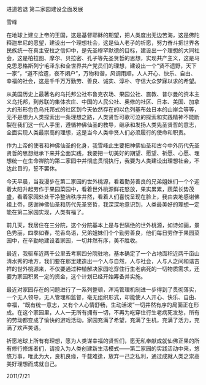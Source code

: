 进道若退 第二家园建设全面发展

雪峰


   在地球上建立上帝的王国，这是基督耶稣的期望，把人类度出无边苦海，这是佛陀释迦牟尼的愿望，建设出一个理想社会，这是仙人老子的祈愿，努力奋斗把世界各民族统一在真主安拉之信仰中，是先圣穆罕默德的目标，建设出一个理想的大同社会，这是柏拉图、摩尔、贝拉密、孔子等先圣贤哲的思想，实现共产主义，这是马克思恩格斯列宁毛泽东和全世界共产党员们的理想，建设出一个“贤不遗野，天下一家”，“道不拾遗，夜不闭户”，万物和谐，风调雨顺，人人开心、快乐、自由、幸福的社会，这是千千万万勤劳、善良、诚实、淳朴、守信大众梦寐以求的希望。

   从美国历史上最著名的乌托邦公社布鲁克农场、果园公社、震教、普尔曼的资本主义乌托邦，到苏联的集体农庄、中国的人民公社、奥修的社区、日本、美国、加拿大的形形色色乌托邦式的社区到今天依然存在的以色列基布兹日本的山岸会等等，无不是想为人类探索出一条理想之路，人类贤哲可歌可泣的探索和实践精神不能断裂在我们这一代人手里，遵循神佛仙圣的教导，继承和发扬人类先圣贤哲的意志，全面实现人类最崇高的理想，这是当今人类中贤人们必须履行的使命和职责。

   作为上帝的使者和神佛仙圣的化身，我雪峰此生要把神佛仙圣和古今中外历代先圣贤哲的思想继承下来并全面实践，我要把一切美好的期望、愿望、祈愿、心愿、理想统一在生命禅院的第二家园中并彻底贯彻执行，我要为人类建设出理想社会，不达此目的，誓不罢休。

   今天早晨，当我漫步在第二家园的世外桃源，看着勤劳善良的兄弟姐妹们一个个迎着太阳升起劳作于果园菜园中，看着世外桃源鲜花怒放，果实累累，蔬菜长势茂盛，看着家园处处干净整洁秩序井然，看着人们喜悦呈现在脸上，我由衷地感谢佛祖上帝，感谢神佛仙圣和历代先圣贤哲，我深深地意识到，人类最美好的理想一定能在第二家园实现，人类有福了。

   前几天，我居住在三分院，这个分院基本上是与世隔绝的世外桃源，如诗如画，景色秀丽，四季如春，花香鸟语，兄弟姐妹们个个勤劳善良，他们每日劳作于果园菜园中，在辛勤地建设着家园，一切井然有序，美不胜收。

   最近，我驱车近两千公里去考察四分院驻地，基本确定了一个占地面积近两千亩山清水秀的地方，我们要在那里建造出一个人与自然，人与社会，人与人之间和谐吉祥的世外桃源来，不仅要通过种植解决家园吃穿住行生老病死的一切物质需求，还要为家园积累一定的资金，这个计划已经开始筹备并实施。

   最近对家园存在的问题进行了一系列整顿，浑沌管理机制进一步得到了贯彻落实，一个无人领导，无人管理和监督，毫无组织形式，却能使人人开心、快乐、自由、幸福，“既有统一意志，又有个人心情舒畅，生动活泼”一切井然有序的局面正在形成。在这个家园里，人人一无所有拥有一切，不再为吃穿住行生老病死发愁，所有的劳动都变成了愉快的游戏活动，家园充满了希望，充满了生机，充满了活力，充满了欢声笑语。

   祈愿地球上所有有理想，愿为人类谋幸福的贤哲们，愿无私奉献成就仙佛正果的所有修行修炼者们，请投入为人类创建新生活模式——第二家园的实践活动中来，悠悠万事，唯此为大，良机良缘，千载难逢，放弃一己之私利，通过成就人类之崇高美好理想而成就自己。   

   2011/7/21 




